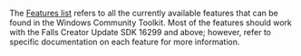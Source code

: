 The [Features list](https://github.com/MicrosoftDocs/WindowsCommunityToolkitDocs/blob/master/docs/toc.md#controls) refers to all the currently available features that can be found in the Windows Community Toolkit. Most of the features should work with the Falls Creator Update SDK 16299 and above; however, refer to specific documentation on each feature for more information.